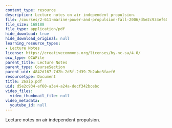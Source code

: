 ```yaml
---
content_type: resource
description: Lecture notes on air independent propulsion.
file: /courses/2-611-marine-power-and-propulsion-fall-2006/d5e2c934ef60a3e4a24adecf342bcebc_26aip.pdf
file_size: 168188
file_type: application/pdf
hide_download: true
hide_download_original: null
learning_resource_types:
- Lecture Notes
license: https://creativecommons.org/licenses/by-nc-sa/4.0/
ocw_type: OCWFile
parent_title: Lecture Notes
parent_type: CourseSection
parent_uid: 4842d167-7d2b-2d5f-2d39-7b2abe3faef6
resourcetype: Document
title: 26aip.pdf
uid: d5e2c934-ef60-a3e4-a24a-decf342bcebc
video_files:
  video_thumbnail_file: null
video_metadata:
  youtube_id: null
---
```

Lecture notes on air independent propulsion.